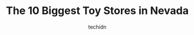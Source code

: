 ---
layout: ampstory
image: https://i0.wp.com/paketmu.com/wp-content/uploads/2023/06/the-lego-store-fashion-show-0-in-nevada-1686370177.jpeg?resize=640,853
author: techidn
featured: false
description: Explore the diverse Toy Store scene in Nevada, home to an incredible selection of 10 establishments catering to every taste. Whether youre in search of iconic favorites or undiscovered trea
title: The 10 Biggest Toy Stores in Nevada
cover:
   title: The 10 Biggest Toy Stores in Nevada
   subtitle: RICKPATE
   background: https://paketmu.com/wp-content/uploads/2023/06/the-lego-store-fashion-show-0-in-nevada-1686370177.jpeg

pages: 
 - layout: thirds
   top: <h1>#1 Disney Store</h1>
   bottom: "<p>Excellent discounts!! Items from 1USD.Some clothing items are big sizes only 3XL kinda. But if you look you find more sizes. They always have different things. Staff is s</p>"
   background: https://paketmu.com/wp-content/uploads/2023/06/the-lego-store-fashion-show-1-in-nevada-1686370178.jpeg
   backgroundblur: true
 - layout: thirds
   top: <h1>#2 The LEGO® Store Fashion Show</h1>
   bottom: "<p>Great customer service. I brought my son here to buy a Star Wars themed Lego set. The store does not seem that big but the variety and quantity of Lego sets are. They eve</p>"
   background: https://paketmu.com/wp-content/uploads/2023/06/the-lego-store-fashion-show-2-in-nevada-1686370179.jpeg
   cta:
      link: https://paketmu.com/the-10-biggest-toy-stores-in-nevada/
      text: The 10 Biggest Toy Stores in Nevada
 - layout: thirds
   top: <h1>#3 Toy Shack</h1>
   bottom: "<p>Very cool vintage toy shop. They have a wide variety of toys from old to new. Lots of memorabilia and figurines. They even have a Zoltar machine if you feel like having y</p>"
   background: https://paketmu.com/wp-content/uploads/2023/06/the-lego-store-fashion-show-3-in-nevada-1686370180.jpeg
   cta:
      link: https://paketmu.com/the-10-biggest-toy-stores-in-nevada/
      text: The 10 Biggest Toy Stores in Nevada
 - layout: thirds
   top: <h1>#4 Nightmare Toys</h1>
   bottom: "<p>1309 S Commerce St, Las Vegas, NV 89102, United States</p>"
   background: https://images.unsplash.com/photo-1489648022186-8f49310909a0?ixlib=rb-4.0.3&ixid=MnwxMjA3fDB8MHxwaG90by1wYWdlfHx8fGVufDB8fHx8&auto=format&fit=crop&w=640&h=853&q=80
   cta:
      link: https://paketmu.com/the-10-biggest-toy-stores-in-nevada/
      text: The 10 Biggest Toy Stores in Nevada
 - layout: thirds
   top: <h1>#5 Brads Toys & Collectibles</h1>
   bottom: "<p>525 E Windmill Ln, Las Vegas, NV 89123, United States</p>"
   background: https://images.unsplash.com/photo-1620421680010-0766ff230392?ixlib=rb-4.0.3&ixid=MnwxMjA3fDB8MHxwaG90by1wYWdlfHx8fGVufDB8fHx8&auto=format&fit=crop&w=640&h=853&q=80
   cta:
      link: https://paketmu.com/the-10-biggest-toy-stores-in-nevada/
      text: The 10 Biggest Toy Stores in Nevada
 - layout: thirds
   top: <h1>#6 Rogue Toys</h1>
   bottom: "<p>630 S Las Vegas Blvd, Las Vegas, NV 89101, United States</p>"
   background: https://images.unsplash.com/photo-1531169509526-f8f1fdaa4a67?ixlib=rb-4.0.3&ixid=MnwxMjA3fDB8MHxwaG90by1wYWdlfHx8fGVufDB8fHx8&auto=format&fit=crop&w=640&h=853&q=80
   cta:
      link: https://paketmu.com/the-10-biggest-toy-stores-in-nevada/
      text: The 10 Biggest Toy Stores in Nevada
 - layout: thirds
   top: <h1>#7 The Pop Shack</h1>
   bottom: "<p>3680 S Maryland Pkwy Ste 166, Las Vegas, NV 89169, United States</p>"
   background: https://images.unsplash.com/photo-1489694553447-4c9339da310d?ixlib=rb-4.0.3&ixid=MnwxMjA3fDB8MHxwaG90by1wYWdlfHx8fGVufDB8fHx8&auto=format&fit=crop&w=640&h=853&q=80
   cta:
      link: https://paketmu.com/the-10-biggest-toy-stores-in-nevada/
      text: The 10 Biggest Toy Stores in Nevada
 - layout: thirds
   middle: Continue reading...
   background: https://images.unsplash.com/photo-1609083590460-7b8cc0ca65f8?ixlib=rb-4.0.3&ixid=MnwxMjA3fDB8MHxwaG90by1wYWdlfHx8fGVufDB8fHx8&auto=format&fit=crop&w=640&h=853&q=80
   cta:
      link: https://paketmu.com/the-10-biggest-toy-stores-in-nevada/
      text: The 10 Biggest Toy Stores in Nevada
      
---